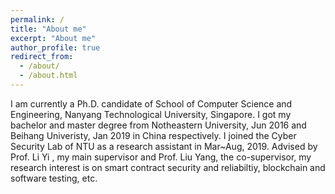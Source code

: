 ```yaml
---
permalink: /
title: "About me"
excerpt: "About me"
author_profile: true
redirect_from: 
  - /about/
  - /about.html
---
```


I am currently a Ph.D. candidate of  School of Computer Science and Engineering, Nanyang Technological University, Singapore. 
I got my bachelor and master degree from Notheastern University,  Jun 2016 and Beihang Univeristy, Jan 2019  in China respectively.
I joined the Cyber Security Lab  of NTU as a research assistant in Mar~Aug, 2019. Advised by Prof. Li Yi , my main supervisor and Prof. Liu Yang, the co-supervisor,  my research interest is on smart contract security and reliabiltiy, blockchain and software testing, etc.


